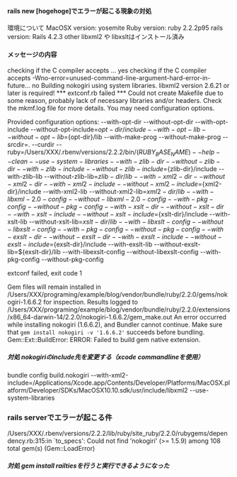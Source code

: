 #### rails new [hogehoge]でエラーが起こる現象の対処

環境について
MacOSX version: yosemite
Ruby   version: ruby 2.2.2p95
rails  version: Rails 4.2.3
other  libxml2 や libxsltはインストール済み


#### メッセージの内容
checking if the C compiler accepts ... yes
checking if the C compiler accepts -Wno-error=unused-command-line-argument-hard-error-in-future... no
Building nokogiri using system libraries.
libxml2 version 2.6.21 or later is required!
*** extconf.rb failed ***
Could not create Makefile due to some reason, probably lack of necessary
libraries and/or headers.  Check the mkmf.log file for more details.  You may
need configuration options.

Provided configuration options:
	--with-opt-dir
	--without-opt-dir
	--with-opt-include
	--without-opt-include=${opt-dir}/include
	--with-opt-lib
	--without-opt-lib=${opt-dir}/lib
	--with-make-prog
	--without-make-prog
	--srcdir=.
	--curdir
	--ruby=/Users/XXX/.rbenv/versions/2.2.2/bin/$(RUBY_BASE_NAME)
	--help
	--clean
	--use-system-libraries
	--with-zlib-dir
	--without-zlib-dir
	--with-zlib-include
	--without-zlib-include=${zlib-dir}/include
	--with-zlib-lib
	--without-zlib-lib=${zlib-dir}/lib
	--with-xml2-dir
	--without-xml2-dir
	--with-xml2-include
	--without-xml2-include=${xml2-dir}/include
	--with-xml2-lib
	--without-xml2-lib=${xml2-dir}/lib
	--with-libxml-2.0-config
	--without-libxml-2.0-config
	--with-pkg-config
	--without-pkg-config
	--with-xslt-dir
	--without-xslt-dir
	--with-xslt-include
	--without-xslt-include=${xslt-dir}/include
	--with-xslt-lib
	--without-xslt-lib=${xslt-dir}/lib
	--with-libxslt-config
	--without-libxslt-config
	--with-pkg-config
	--without-pkg-config
	--with-exslt-dir
	--without-exslt-dir
	--with-exslt-include
	--without-exslt-include=${exslt-dir}/include
	--with-exslt-lib
	--without-exslt-lib=${exslt-dir}/lib
	--with-libexslt-config
	--without-libexslt-config
	--with-pkg-config
	--without-pkg-config

extconf failed, exit code 1

Gem files will remain installed in /Users/XXX/programing/example/blog/vendor/bundle/ruby/2.2.0/gems/nokogiri-1.6.6.2 for inspection.
Results logged to /Users/XXX/programing/example/blog/vendor/bundle/ruby/2.2.0/extensions/x86_64-darwin-14/2.2.0/nokogiri-1.6.6.2/gem_make.out
An error occurred while installing nokogiri (1.6.6.2), and Bundler cannot continue.
Make sure that `gem install nokogiri -v '1.6.6.2'` succeeds before bundling.
Gem::Ext::BuildError: ERROR: Failed to build gem native extension.

##### 対処 nokogiriのinclude先を変更する（xcode commandlineを使用）
bundle config build.nokogiri --with-xml2-include=/Applications/Xcode.app/Contents/Developer/Platforms/MacOSX.platform/Developer/SDKs/MacOSX10.10.sdk/usr/include/libxml2 --use-system-libraries



### rails serverでエラーが起こる件

/Users/XXX/.rbenv/versions/2.2.2/lib/ruby/site_ruby/2.2.0/rubygems/dependency.rb:315:in `to_specs': Could not find 'nokogiri' (>= 1.5.9) among 108 total gem(s) (Gem::LoadError)

##### 対処 gem install railtiesを行うと実行できるようになった

